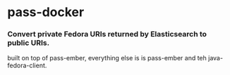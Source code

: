 # pass-docker
### Convert private Fedora URIs returned by Elasticsearch to public URIs.
built on top of pass-ember, everything else is is pass-ember and teh java-fedora-client.

